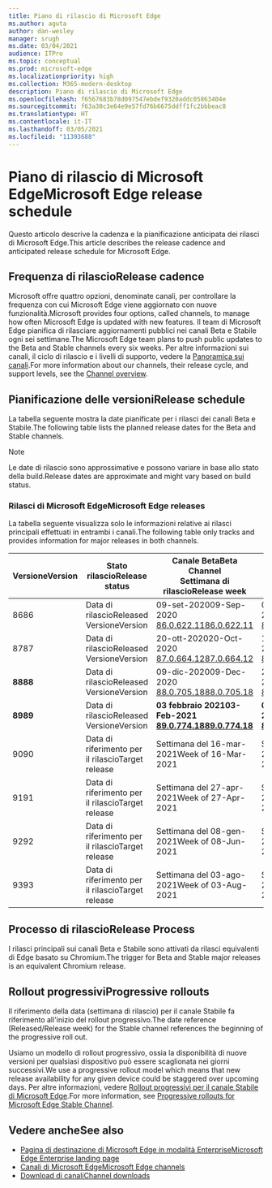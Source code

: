 ```yaml
---
title: Piano di rilascio di Microsoft Edge
ms.author: aguta
author: dan-wesley
manager: srugh
ms.date: 03/04/2021
audience: ITPro
ms.topic: conceptual
ms.prod: microsoft-edge
ms.localizationpriority: high
ms.collection: M365-modern-desktop
description: Piano di rilascio di Microsoft Edge
ms.openlocfilehash: f6567683b78d097547ebdef9320addc05863404e
ms.sourcegitcommit: f63a30c3e64e9e57fd76b6675ddff1fc2bbbeac8
ms.translationtype: HT
ms.contentlocale: it-IT
ms.lasthandoff: 03/05/2021
ms.locfileid: "11393688"
---
```

# <a name="microsoft-edge-release-schedule"></a><span data-ttu-id="d2771-103">Piano di rilascio di Microsoft Edge</span><span class="sxs-lookup"><span data-stu-id="d2771-103">Microsoft Edge release schedule</span></span>

<span data-ttu-id="d2771-104">Questo articolo descrive la cadenza e la pianificazione anticipata dei rilasci di Microsoft Edge.</span><span class="sxs-lookup"><span data-stu-id="d2771-104">This article describes the release cadence and anticipated release schedule for Microsoft Edge.</span></span>

## <a name="release-cadence"></a><span data-ttu-id="d2771-105">Frequenza di rilascio</span><span class="sxs-lookup"><span data-stu-id="d2771-105">Release cadence</span></span>

<span data-ttu-id="d2771-106">Microsoft offre quattro opzioni, denominate canali, per controllare la frequenza con cui Microsoft Edge viene aggiornato con nuove funzionalità.</span><span class="sxs-lookup"><span data-stu-id="d2771-106">Microsoft provides four options, called channels, to manage how often Microsoft Edge is updated with new features.</span></span> <span data-ttu-id="d2771-107">Il team di Microsoft Edge pianifica di rilasciare aggiornamenti pubblici nei canali Beta e Stabile ogni sei settimane.</span><span class="sxs-lookup"><span data-stu-id="d2771-107">The Microsoft Edge team plans to push public updates to the Beta and Stable channels every six weeks.</span></span> <span data-ttu-id="d2771-108">Per altre informazioni sui canali, il ciclo di rilascio e i livelli di supporto, vedere la [Panoramica sui canali](https://docs.microsoft.com/DeployEdge/microsoft-edge-channels#channel-overview).</span><span class="sxs-lookup"><span data-stu-id="d2771-108">For more information about our channels, their release cycle, and support levels, see the [Channel overview](https://docs.microsoft.com/DeployEdge/microsoft-edge-channels#channel-overview).</span></span>

## <a name="release-schedule"></a><span data-ttu-id="d2771-109">Pianificazione delle versioni</span><span class="sxs-lookup"><span data-stu-id="d2771-109">Release schedule</span></span>

<span data-ttu-id="d2771-110">La tabella seguente mostra la date pianificate per i rilasci dei canali Beta e Stabile.</span><span class="sxs-lookup"><span data-stu-id="d2771-110">The following table lists the planned release dates for the Beta and Stable channels.</span></span>

> [!NOTE]
> <span data-ttu-id="d2771-111">Le date di rilascio sono approssimative e possono variare in base allo stato della build.</span><span class="sxs-lookup"><span data-stu-id="d2771-111">Release dates are approximate and might vary based on build status.</span></span>

### <a name="microsoft-edge-releases"></a><span data-ttu-id="d2771-112">Rilasci di Microsoft Edge</span><span class="sxs-lookup"><span data-stu-id="d2771-112">Microsoft Edge releases</span></span>

<span data-ttu-id="d2771-113">La tabella seguente visualizza solo le informazioni relative ai rilasci principali effettuati in entrambi i canali.</span><span class="sxs-lookup"><span data-stu-id="d2771-113">The following table only tracks and provides information for major releases in both channels.</span></span>

| <span data-ttu-id="d2771-114">Versione</span><span class="sxs-lookup"><span data-stu-id="d2771-114">Version</span></span> | <span data-ttu-id="d2771-115">Stato rilascio</span><span class="sxs-lookup"><span data-stu-id="d2771-115">Release status</span></span> | <span data-ttu-id="d2771-116">Canale Beta</span><span class="sxs-lookup"><span data-stu-id="d2771-116">Beta Channel</span></span><br><span data-ttu-id="d2771-117">Settimana di rilascio</span><span class="sxs-lookup"><span data-stu-id="d2771-117">Release week</span></span> | <span data-ttu-id="d2771-118">Canale Stable</span><span class="sxs-lookup"><span data-stu-id="d2771-118">Stable Channel</span></span><br><span data-ttu-id="d2771-119">Settimana di rilascio</span><span class="sxs-lookup"><span data-stu-id="d2771-119">Release week</span></span> |
|---------|-----|------|--------|
| <span data-ttu-id="d2771-120">86</span><span class="sxs-lookup"><span data-stu-id="d2771-120">86</span></span> | <span data-ttu-id="d2771-121">Data di rilascio</span><span class="sxs-lookup"><span data-stu-id="d2771-121">Released</span></span><br><span data-ttu-id="d2771-122">Versione</span><span class="sxs-lookup"><span data-stu-id="d2771-122">Version</span></span> | <span data-ttu-id="d2771-123">09-set-2020</span><span class="sxs-lookup"><span data-stu-id="d2771-123">09-Sep-2020</span></span><br>[<span data-ttu-id="d2771-124">86.0.622.11</span><span class="sxs-lookup"><span data-stu-id="d2771-124">86.0.622.11</span></span>](https://docs.microsoft.com/deployedge/microsoft-edge-relnote-archive-beta-channel#version-86062211-september-9) | <span data-ttu-id="d2771-125">09-ott-2020</span><span class="sxs-lookup"><span data-stu-id="d2771-125">09-Oct-2020</span></span><br>[<span data-ttu-id="d2771-126">86.0.622.38</span><span class="sxs-lookup"><span data-stu-id="d2771-126">86.0.622.38</span></span>](https://docs.microsoft.com/deployedge/microsoft-edge-relnote-stable-channel#version-86062238-october-9) |
| <span data-ttu-id="d2771-127">87</span><span class="sxs-lookup"><span data-stu-id="d2771-127">87</span></span> | <span data-ttu-id="d2771-128">Data di rilascio</span><span class="sxs-lookup"><span data-stu-id="d2771-128">Released</span></span><br><span data-ttu-id="d2771-129">Versione</span><span class="sxs-lookup"><span data-stu-id="d2771-129">Version</span></span> | <span data-ttu-id="d2771-130">20-ott-2020</span><span class="sxs-lookup"><span data-stu-id="d2771-130">20-Oct-2020</span></span><br>[<span data-ttu-id="d2771-131">87.0.664.12</span><span class="sxs-lookup"><span data-stu-id="d2771-131">87.0.664.12</span></span>](https://docs.microsoft.com/deployedge/microsoft-edge-relnote-beta-channel#version-87066412-october-20) | <span data-ttu-id="d2771-132">19-nov-2020</span><span class="sxs-lookup"><span data-stu-id="d2771-132">19-Nov-2020</span></span><br>[<span data-ttu-id="d2771-133">87.0.664.41</span><span class="sxs-lookup"><span data-stu-id="d2771-133">87.0.664.41</span></span>](https://docs.microsoft.com/deployedge/microsoft-edge-relnote-stable-channel#version-87066441-november-19) |
| **<span data-ttu-id="d2771-134">88</span><span class="sxs-lookup"><span data-stu-id="d2771-134">88</span></span>** | <span data-ttu-id="d2771-135">Data di rilascio</span><span class="sxs-lookup"><span data-stu-id="d2771-135">Released</span></span><br><span data-ttu-id="d2771-136">Versione</span><span class="sxs-lookup"><span data-stu-id="d2771-136">Version</span></span> | <span data-ttu-id="d2771-137">09-dic-2020</span><span class="sxs-lookup"><span data-stu-id="d2771-137">09-Dec-2020</span></span><br>[<span data-ttu-id="d2771-138">88.0.705.18</span><span class="sxs-lookup"><span data-stu-id="d2771-138">88.0.705.18</span></span>](https://docs.microsoft.com/deployedge/microsoft-edge-relnote-beta-channel#version-88070518-december-9) | <span data-ttu-id="d2771-139">21-gen-2021</span><span class="sxs-lookup"><span data-stu-id="d2771-139">21-Jan-2021</span></span><br>[<span data-ttu-id="d2771-140">88.0.705.50</span><span class="sxs-lookup"><span data-stu-id="d2771-140">88.0.705.50</span></span>](https://docs.microsoft.com/deployedge/microsoft-edge-relnote-stable-channel#version-88070550-january-21)|
| **<span data-ttu-id="d2771-141">89</span><span class="sxs-lookup"><span data-stu-id="d2771-141">89</span></span>** | <span data-ttu-id="d2771-142">Data di rilascio</span><span class="sxs-lookup"><span data-stu-id="d2771-142">Released</span></span><br><span data-ttu-id="d2771-143">Versione</span><span class="sxs-lookup"><span data-stu-id="d2771-143">Version</span></span> | **<span data-ttu-id="d2771-144">03 febbraio 2021</span><span class="sxs-lookup"><span data-stu-id="d2771-144">03-Feb-2021</span></span>**<br>**[<span data-ttu-id="d2771-145">89.0.774.18</span><span class="sxs-lookup"><span data-stu-id="d2771-145">89.0.774.18</span></span>](https://docs.microsoft.com/deployedge/microsoft-edge-relnote-beta-channel#version-89077418-february-3)** | **<span data-ttu-id="d2771-146">04-mar-2021</span><span class="sxs-lookup"><span data-stu-id="d2771-146">04-Mar-2021</span></span>**<br>**[<span data-ttu-id="d2771-147">89.0.774.45</span><span class="sxs-lookup"><span data-stu-id="d2771-147">89.0.774.45</span></span>](https://docs.microsoft.com/deployedge/microsoft-edge-relnote-stable-channel#version-89077445-march-21)** |
| <span data-ttu-id="d2771-148">90</span><span class="sxs-lookup"><span data-stu-id="d2771-148">90</span></span> | <span data-ttu-id="d2771-149">Data di riferimento per il rilascio</span><span class="sxs-lookup"><span data-stu-id="d2771-149">Target release</span></span> | <span data-ttu-id="d2771-150">Settimana del 16-mar-2021</span><span class="sxs-lookup"><span data-stu-id="d2771-150">Week of 16-Mar-2021</span></span> | <span data-ttu-id="d2771-151">Settimana del 15-apr-2021</span><span class="sxs-lookup"><span data-stu-id="d2771-151">Week of 15-Apr-2021</span></span> |
| <span data-ttu-id="d2771-152">91</span><span class="sxs-lookup"><span data-stu-id="d2771-152">91</span></span> | <span data-ttu-id="d2771-153">Data di riferimento per il rilascio</span><span class="sxs-lookup"><span data-stu-id="d2771-153">Target release</span></span> | <span data-ttu-id="d2771-154">Settimana del 27-apr-2021</span><span class="sxs-lookup"><span data-stu-id="d2771-154">Week of 27-Apr-2021</span></span> | <span data-ttu-id="d2771-155">Settimana del 27-mag-2021</span><span class="sxs-lookup"><span data-stu-id="d2771-155">Week of 27-May-2021</span></span> |
| <span data-ttu-id="d2771-156">92</span><span class="sxs-lookup"><span data-stu-id="d2771-156">92</span></span> | <span data-ttu-id="d2771-157">Data di riferimento per il rilascio</span><span class="sxs-lookup"><span data-stu-id="d2771-157">Target release</span></span> | <span data-ttu-id="d2771-158">Settimana del 08-gen-2021</span><span class="sxs-lookup"><span data-stu-id="d2771-158">Week of 08-Jun-2021</span></span> | <span data-ttu-id="d2771-159">Settimana del 22-lug-2021</span><span class="sxs-lookup"><span data-stu-id="d2771-159">Week of 22-Jul-2021</span></span> |
| <span data-ttu-id="d2771-160">93</span><span class="sxs-lookup"><span data-stu-id="d2771-160">93</span></span> | <span data-ttu-id="d2771-161">Data di riferimento per il rilascio</span><span class="sxs-lookup"><span data-stu-id="d2771-161">Target release</span></span> | <span data-ttu-id="d2771-162">Settimana del 03-ago-2021</span><span class="sxs-lookup"><span data-stu-id="d2771-162">Week of 03-Aug-2021</span></span> | <span data-ttu-id="d2771-163">Settimana del 02-set-2021</span><span class="sxs-lookup"><span data-stu-id="d2771-163">Week of 02-Sep-2021</span></span> |

## <a name="release-process"></a><span data-ttu-id="d2771-164">Processo di rilascio</span><span class="sxs-lookup"><span data-stu-id="d2771-164">Release Process</span></span>

<span data-ttu-id="d2771-165">I rilasci principali sui canali Beta e Stabile sono attivati da rilasci equivalenti di Edge basato su Chromium.</span><span class="sxs-lookup"><span data-stu-id="d2771-165">The trigger for Beta and Stable major releases is an equivalent Chromium release.</span></span>

## <a name="progressive-rollouts"></a><span data-ttu-id="d2771-166">Rollout progressivi</span><span class="sxs-lookup"><span data-stu-id="d2771-166">Progressive rollouts</span></span>

<span data-ttu-id="d2771-167">Il riferimento della data (settimana di rilascio) per il canale Stabile fa riferimento all'inizio del rollout progressivo.</span><span class="sxs-lookup"><span data-stu-id="d2771-167">The date reference (Released/Release week) for the Stable channel references the beginning of the progressive roll out.</span></span>

<span data-ttu-id="d2771-168">Usiamo un modello di rollout progressivo, ossia la disponibilità di nuove versioni per qualsiasi dispositivo può essere scaglionata nei giorni successivi.</span><span class="sxs-lookup"><span data-stu-id="d2771-168">We use a progressive rollout model which means that new release availability for any given device could be staggered over upcoming days.</span></span> <span data-ttu-id="d2771-169">Per altre informazioni, vedere [Rollout progressivi per il canale Stabile di Microsoft Edge](microsoft-edge-update-progressive-rollout.md).</span><span class="sxs-lookup"><span data-stu-id="d2771-169">For more information, see [Progressive rollouts for Microsoft Edge Stable Channel](microsoft-edge-update-progressive-rollout.md).</span></span>

## <a name="see-also"></a><span data-ttu-id="d2771-170">Vedere anche</span><span class="sxs-lookup"><span data-stu-id="d2771-170">See also</span></span>

- [<span data-ttu-id="d2771-171">Pagina di destinazione di Microsoft Edge in modalità Enterprise</span><span class="sxs-lookup"><span data-stu-id="d2771-171">Microsoft Edge Enterprise landing page</span></span>](https://aka.ms/EdgeEnterprise)
- [<span data-ttu-id="d2771-172">Canali di Microsoft Edge</span><span class="sxs-lookup"><span data-stu-id="d2771-172">Microsoft Edge channels</span></span>](microsoft-edge-channels.md)
- [<span data-ttu-id="d2771-173">Download di canali</span><span class="sxs-lookup"><span data-stu-id="d2771-173">Channel downloads</span></span>](https://www.microsoft.com/edge/business/download)